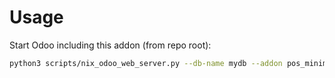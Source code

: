 # Usage

Start Odoo including this addon (from repo root):

```bash
python3 scripts/nix_odoo_web_server.py --db-name mydb --addon pos_minimize_menu
```

